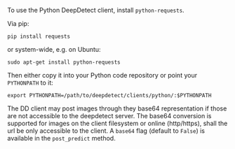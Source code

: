 To use the Python DeepDetect client, install `python-requests`.

Via pip:
```
pip install requests
```

or system-wide, e.g. on Ubuntu:
```
sudo apt-get install python-requests
```

Then either copy it into your Python code repository or point your `PYTHONPATH` to it:

```
export PYTHONPATH=/path/to/deepdetect/clients/python/:$PYTHONPATH
```

The DD client may post images through they base64 representation if those are
not accessible to the deepdetect server. The base64 conversion is supported for
images on the client filesystem or online (http/https), shall the url be only
accessible to the client. A `base64` flag (default to `False`) is available in
the `post_predict` method.

